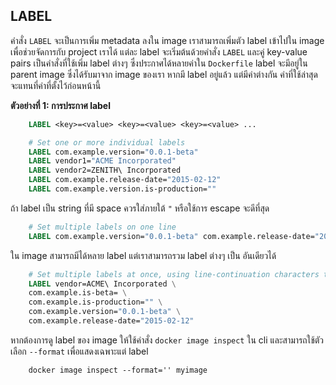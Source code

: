 ## LABEL

คำสั่ง `LABEL` จะเป็นการเพิ่ม metadata ลงใน image เราสามารถเพิ่มตัว label เข้าไปใน image เพื่อช่วยจัดการกับ project เราได้ แต่ละ label 
จะเริ่มต้นด้วยคำสั่ง `LABEL` และคู่ key-value pairs เป็นคำสั่งที่ใช้เพิ่ม label ต่างๆ ซึ่งประกาศได้หลายค่าใน `Dockerfile` label จะมีอยู่ใน
parent image ซึ่งได้รับมาจาก image ของเรา หากมี label อยู่แล้ว แต่มีค่าต่างกัน ค่าที่ใช้ล่าสุดจะแทนที่ค่าที่ตั้งไว้ก่อนหน้านี้

**ตัวอย่างที่ 1: การประกาศ label**
```dockerfile
    LABEL <key>=<value> <key>=<value> <key>=<value> ...
```

```dockerfile
    # Set one or more individual labels
    LABEL com.example.version="0.0.1-beta"
    LABEL vendor1="ACME Incorporated"
    LABEL vendor2=ZENITH\ Incorporated
    LABEL com.example.release-date="2015-02-12"
    LABEL com.example.version.is-production=""
```
ถ้า label เป็น string ที่มี space ควรใส่ภายใต้ `"` หรือใช้การ escape จะดีที่สุด 

```dockerfile
    # Set multiple labels on one line
    LABEL com.example.version="0.0.1-beta" com.example.release-date="2015-02-12"
```
ใน image สามารถมีได้หลาย label แต่เราสามารถรวม label ต่างๆ เป็น อันเดียวได้ 
```dockerfile
    # Set multiple labels at once, using line-continuation characters to break long lines
    LABEL vendor=ACME\ Incorporated \
    com.example.is-beta= \
    com.example.is-production="" \
    com.example.version="0.0.1-beta" \
    com.example.release-date="2015-02-12"
```
หากต้องการดู label ของ image ให้ใช้คำสั่ง `docker image inspect` ใน cli และสามารถใช้ตัวเลือก `--format` เพื่อแสดงเฉพาะแต่ label
```
    docker image inspect --format='' myimage
```
